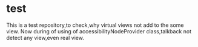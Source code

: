 # test
This is a test repository,to check,why virtual views not add to the some view. Now during of using of accessibilityNodeProvider class,talkback not detect any view,even real view.